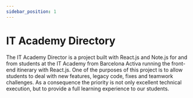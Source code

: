 ```yaml
---
sidebar_position: 1
---
```


# IT Academy Directory

The IT Academy Director is a project built with React.js and Note.js for and from students at the IT Academy from Barcelona Activa running the front-end itinerary with React.js.
One of the purposes of this project is to allow students to deal with new features, legacy code, fixes and teamwork challenges. As a consequence the priority is not only excellent technical execution, but to provide a full learning experience to our students.
